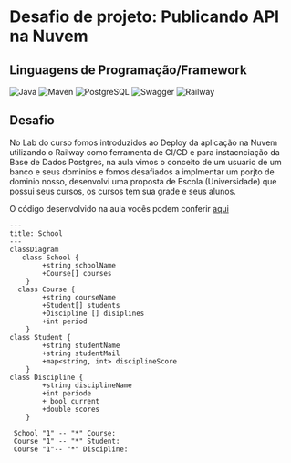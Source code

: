 # Desafio de projeto: Publicando API na Nuvem

## Linguagens de Programação/Framework
![Java](https://img.shields.io/badge/java-%23ED8B00.svg?style=for-the-badge&logo=openjdk&logoColor=white)
![Maven](https://img.shields.io/badge/MAVEN-000000?style=for-the-badge&logo=apachemaven&logoColor=blue)
![PostgreSQL](https://img.shields.io/badge/PostgreSQL-000?style=for-the-badge&logo=postgresql)
![Swagger](https://img.shields.io/badge/-Swagger-%23Clojure?style=for-the-badge&logo=swagger&logoColor=white)
![Railway](https://img.shields.io/badge/Railway-0B0D0E?style=for-the-badge&logo=Railway&logoColor=FFFFFF)
## Desafio
No Lab do curso fomos introduzidos ao Deploy da aplicação na Nuvem utilizando o Railway como ferramenta de CI/CD e para 
instacnciação da Base de Dados Postgres, na aula vimos o conceito de um usuario de um banco e seus dominios e fomos 
desafiados a implmentar  um porjto de dominio nosso, desenvolvi uma proposta de Escola (Universidade) que possui seus 
cursos, os cursos tem sua grade e seus alunos.

O código desenvolvido na aula vocês podem conferir [aqui](https://github.com/GabrielF-S/api-dio-bootcamp)

```mermaid
---
title: School
---
classDiagram
   class School {
        +string schoolName
        +Course[] courses
    }
  class Course {
        +string courseName
        +Student[] students
        +Discipline [] disiplines
        +int period
    }
class Student {
        +string studentName
        +string studentMail
        +map<string, int> disciplineScore
    }
class Discipline {
        +string disciplineName
        +int periode
        + bool current
        +double scores
    }
  
 School "1" -- "*" Course: 
 Course "1" -- "*" Student: 
 Course "1"-- "*" Discipline: 

